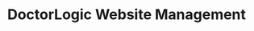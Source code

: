 ---
layout: components
title: DoctorLogic Website Management
description: "Our team manages your digital marketing while you focus on your patients."
meta_image: "/img/meta/website-management.jpg"
gsap: true
custom_js: website-management
page_class:
- class: website-management
product: "website management"
permalink: "/products/website-management"
hs_form_id: "75c57a13-9090-4db1-acd0-be51d1a76f7e"
next_page: content-multiplier
page_sections:
- component: hero-1
  component_css: hero
  class: website-management-hero
  headline: "Modern Medical Websites"
  text: "A premium website deserves premium website services. We see medical practices everywhere who tell us they have a website, but don’t have the time to manage it properly. We’ve got your back! With Website Management, we provide you with simple tools to easily make changes and updates to your website in real-time."
  btn:
  img: "/img/products/website-management/hero-img.svg"
- component: image-group
  component_css: image-group
  class: website-management__image-group--1
  headline: "Medical Websites Built to Convert"
  text: "Your website is a significant asset to your digital strategy and should not be taken lightly. With DoctorLogic you'll receive a website that not only looks great but functions seamlessly. We create custom and educational medical websites that are 100% responsive for practices with one goal in mind: grow your practice."
  btn:
  - btn-link: "/products/website-management/website-design/"
    btn-label: "Learn More"
  items:
  - class: image-group__image--1
    img: true
    src: /img/products/website-management/tru-derm.png
    alt-text: "Tru-Derm Med Spa"
  - class: image-group__image--2
    img: true
    src: /img/products/website-management/vip.png
    alt-text: "VIP Plastic Surgery"
  - class: image-group__image--3
    img: true
    src: /img/products/website-management/smiles-new-york.png
    alt-text: "Smiles New York"
  - class: image-group__image--4
    img: true
    src: /img/products/website-management/jamie-schwartz.png
    alt-text: "Jamie Schwartz, MD"
- component: callout-headline
  component_css: callout-headline
  class: callout-headline__website-management
  headline: "<span>77%</span> of potential patients are using search engines prior to ever booking an appointment"
  source: "Software Advice"
- component: text-component
  component_css: text-component
  headline:
  - headline: "As technology changes, so does your website."
  text: "Our website marketing platform is constantly upgrading to improve overall performance and keep up with how today’s patients shop online in this rapidly changing environment. With unlimited technology upgrades, you never have to worry if your website is up to date."
  btn:
- component: feature-1
  component_css: feature
  headline: "Unlimited Pages"
  class: website-management__feature--2
  text: "Our medical websites are built with an unlimited number of pages that allow you to elevate your medical practice in local search results. We use your procedures, profiles, reviews, photo galleries and more to create and optimize new pages for search engines. The more <content> housed on your website, the more you’re increasing your digital footprint and acquiring patients."
  btn:
  img: "/img/products/website-management/unlimited-pages.jpg"
  img_alignment: "Left"
- component: feature-1
  component_css: feature
  headline: "On-Page Editing"
  class: website-management__feature--3
  text: "With 100% access to your content and the ability to make real-time edits to your website with no delays. Worried about what the update may look like? See your updates before hitting submit. Don't have time to make these updates? No worries, our support team is available to make unlimited site updates on your behalf."
  btn: 
  img: "/img/products/website-management/on-page-edit.jpg"
  img_alignment: "Right"
- component: feature-1
  component_css: feature
  headline: "HIPAA Compliant Website"
  class: website-management__feature--1
  text: "Your patient’s security is our top priority. We take important steps to make sure your website and patient’s information is secure with our 100% HIPAA secure Website Marketing Platform. Where your site is hosted, how you add content and the forms your patients fill out are all HIPAA compliant."
  btn:
  img: "/img/products/website-management/hipaa-secure.jpg"
  img_alignment: "Left"
- component: callout
  component_css: callout
  class: bob
  background: false
  headline: "Is your website HIPAA secure?"
  text: "Find out if your website is at risk of leaking your patients' private health information (PHI)."
  subscription: 
  - hs_form_id: "06f56631-a445-49da-89a7-b852166248b1"
---